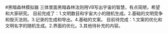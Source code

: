 #黑暗森林模拟器
三体里面黑暗森林法则用VB写出宇宙的智慧，有点简陋，希望和大家研究。
目前完成了：1.文明数目和宇宙大小的随机生成。2.基础的文明竞争和毁灭法则。3.记录的生成和导出。4.基础的文案。
目前待完成：1.文案的优化和文明名字的随机生成。2.界面的优化。3.其他待补充的内容。
